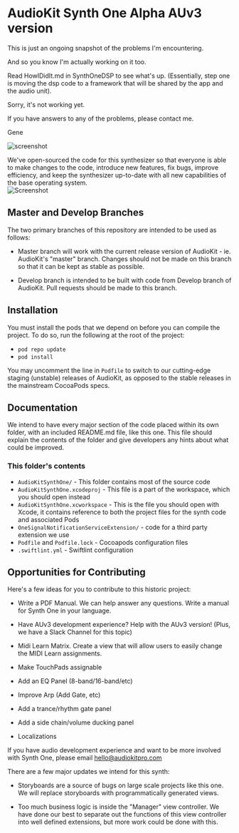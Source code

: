 # AudioKit Synth One Alpha AUv3 version

This is just an ongoing snapshot of the problems I'm encountering. 

And so you know I'm actually working on it too.

Read HowIDidIt.md in SynthOneDSP to see what's up.
(Essentially, step one is moving the dsp code to a framework that will be shared by the app and the audio unit).

Sorry, it's not working yet.

If you have answers to any of the problems, please contact me.

Gene




![screenshot](https://audiokitpro.com/wp-content/uploads/2018/04/top3.jpg)

We've open-sourced the code for this synthesizer so that everyone is able to make changes to the code,
introduce new features, fix bugs, improve efficiency, and keep the synthesizer up-to-date with all
new capabilities of the base operating system.  
![Screenshot](http://audiokitpro.com/images/ak1.gif)

## Master and Develop Branches

The two primary branches of this repository are intended to be used as follows:

* Master branch will work with the current release version of AudioKit - ie. AudioKit's "master" branch. Changes should not be made on this branch so that it can be kept as stable as possible.

* Develop branch is intended to be built with code from Develop branch of AudioKit.  Pull requests should be made to this branch.

## Installation

You must install the pods that we depend on before you can compile the project. To do so, run the following at the root of the project:

* `pod repo update`
* `pod install`

You may uncomment the line in `Podfile` to switch to our cutting-edge staging (unstable) releases of AudioKit, as opposed to the stable releases in the mainstream CocoaPods specs.

## Documentation

We intend to have every major section of the code placed within its own folder, with an included
README.md file, like this one. This file should explain the contents of the folder and give developers
any hints about what could be improved.

### This folder's contents

* `AudioKitSynthOne/` - This folder contains most of the source code
* `AudioKitSynthOne.xcodeproj` - This file is a part of the workspace, which you should open instead
* `AudioKitSynthOne.xcworkspace` - This is the file you should open with Xcode, it contains reference to both the project files for the synth code and associated Pods
* `OneSignalNotificationServiceExtension/` - code for a third party extension we use
* `Podfile` and `Podfile.lock` - Cocoapods configuration files
* `.swiftlint.yml` - Swiftlint configuration

## Opportunities for Contributing

Here's a few ideas for you to contribute to this historic project:

* Write a PDF Manual. We can help answer any questions. Write a manual for Synth One in your language. 

* Have AUv3 development experience? Help with the AUv3 version! (Plus, we have a  Slack Channel for this topic)

*  Midi Learn Matrix. Create a view that will allow users to easily change the MIDI Learn assignments.

* Make TouchPads assignable 

* Add an EQ Panel (8-band/16-band/etc)

* Improve Arp (Add Gate, etc)

* Add a trance/rhythm gate panel

* Add a side chain/volume ducking panel

* Localizations


If you have audio development experience and want to be more involved with Synth One, please email [hello@audiokitpro.com](mailto:hello@audiokitpro.com)

There are a few major updates we intend for this synth:

* Storyboards are a source of bugs on large scale projects like this one.  We will replace storyboards with programmatically generated views.

* Too much business logic is inside the "Manager" view controller.  We have done our best to separate out the functions of this view controller into well defined extensions, but more work could be done with this.


